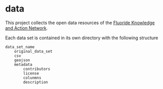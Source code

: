 # data
This project collects the open data resources of the [Fluoride Knowledge and Action Network](http://fluorideindia.org).

Each data set is contained in its own directory with the following structure

    data_set_name
        original_data_set
        csv
        geojson
        metadata
            contributors
            license
            colunmns
            description


